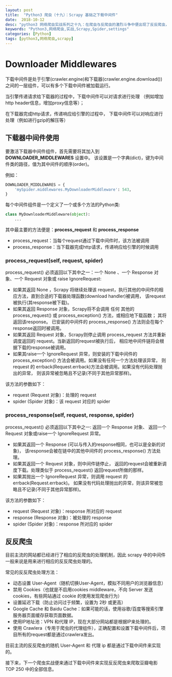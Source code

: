 ```yaml
---
layout: post
title:  "Python3 爬虫（十九）：Scrapy 基础之下载中间件"
date:  2018-10-12
desc: "python3 网络爬虫实战系列之十九：在爬虫与反爬虫的激烈斗争中便出现了反反爬虫，这次我们便将介绍在 scrapy 中的反爬虫设置--Downloader Middlewares。"
keywords: "Python3,网络爬虫,实战,Scrapy,Spider,settings"
categories: [Python]
tags: [python3,网络爬虫,scrapy]
---
```

# Downloader Middlewares

下载中间件是处于引擎(crawler.engine)和下载器(crawler.engine.download())之间的一层组件，可以有多个下载中间件被加载运行。

当引擎传递请求给下载器的过程中，下载中间件可以对请求进行处理 （例如增加http header信息，增加proxy信息等）；

在下载器完成http请求，传递响应给引擎的过程中， 下载中间件可以对响应进行处理（例如进行gzip的解压等）

## 下载器中间件使用

要激活下载器中间件组件，首先需要将其加入到 **DOWNLOADER_MIDDLEWARES** 设置中。 该设置是一个字典(dict)，键为中间件类的路径，值为其中间件的顺序(order)。

例如：

```python
DOWNLOADER_MIDDLEWARES = {
    'mySpider.middlewares.MyDownloaderMiddleware': 543,
}
```

每个中间件组件是一个定义了一个或多个方法的Python类:

```python
class MyDownloaderMiddleware(object):
    ...
```

其中最主要的方法便是：**process_request** 和 **process_response**

- process_request：当每个request通过下载中间件时，该方法被调用
- process_response：当下载器完成http请求，传递响应给引擎的时候调用

### process_request(self, request, spider)

process_request() 必须返回以下其中之一：一个 None 、一个 Response 对象、一个 Request 对象或 raise IgnoreRequest:

- 如果其返回 None ，Scrapy 将继续处理该 request，执行其他的中间件的相应方法，直到合适的下载器处理函数(download handler)被调用， 该request被执行(其response被下载)。
- 如果其返回 Response 对象，Scrapy将不会调用 任何 其他的 process_request() 或 process_exception() 方法，或相应地下载函数； 其将返回该response。 已安装的中间件的 process_response() 方法则会在每个response返回时被调用。
- 如果其返回 Request 对象，Scrapy则停止调用 process_request 方法并重新调度返回的 request。当新返回的request被执行后， 相应地中间件链将会根据下载的response被调用。
- 如果其raise一个 IgnoreRequest 异常，则安装的下载中间件的 process_exception() 方法会被调用。如果没有任何一个方法处理该异常， 则 request 的 errback(Request.errback)方法会被调用。如果没有代码处理抛出的异常， 则该异常被忽略且不记录(不同于其他异常那样)。

该方法的参数如下：

- request (Request 对象)：处理的 request
- spider (Spider 对象)：该 request 对应的 spider

### process_response(self, request, response, spider)

process_request() 必须返回以下其中之一: 返回一个 Response 对象、 返回一个 Request 对象或raise一个 IgnoreRequest 异常。

- 如果其返回一个 Response (可以与传入的response相同，也可以是全新的对象)， 该response会被在链中的其他中间件的 process_response() 方法处理。
- 如果其返回一个 Request 对象，则中间件链停止， 返回的request会被重新调度下载。处理类似于 process_request() 返回request所做的那样。
- 如果其抛出一个 IgnoreRequest 异常，则调用 request 的 errback(Request.errback)。 如果没有代码处理抛出的异常，则该异常被忽略且不记录(不同于其他异常那样)。

该方法的参数如下：

- request (Request 对象)：response 所对应的 request
- response (Response 对象)：被处理的 response
- spider (Spider 对象)：response 所对应的 spider

## 反反爬虫

目前主流的网站都已经进行了相应的反爬虫的处理机制，因此 scrapy 中的中间件一般来说是用来进行相应的反反爬虫处理的。

常见的反反爬虫处理方法：

- 动态设置 User-Agent（随机切换User-Agent，模拟不同用户的浏览器信息）
- 禁用 Cookies（也就是不启用cookies middleware，不向 Server 发送 cookies，有些网站通过 cookie 的使用发现爬虫行为）
- 设置延迟下载（防止访问过于频繁，设置为 2秒 或更高）
- Google Cache 和 Baidu Cache：如果可能的话，使用谷歌/百度等搜索引擎服务器页面缓存获取页面数据。
- 使用IP地址池：VPN 和代理 IP，现在大部分网站都是根据IP来处理的。
- 使用 Crawlera（专用于爬虫的代理组件），正确配置和设置下载中间件后，项目所有的request都是通过crawlera发出。

目前主流的反反爬虫的随机 User-Agent 和 代理 ip 都是通过下载中间件来实现的。

接下来，下一个爬虫实战便来通过下载中间件来实现反反爬虫来爬取豆瓣电影 TOP 250 中的全部信息。